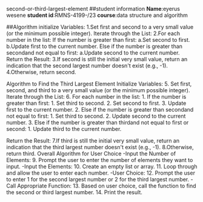 second-or-third-largest-element
##student information
**Name**:eyerus wesene 
**student id**:RMNS-4199-/23 
**course**:data structure and algorithm

##Algorithm 
initialize Variables: 1.Set first and second to a very small value (or the minimum possible integer).
Iterate through the List: 2.For each number in the list:
If the number is greater than first: a.Set second to first. b.Update first to the current number.
Else if the number is greater than secondand not equal to first: a.Update second to the current number. Return the Result: 3.If second is still the initial very small value, return an indication that the second largest number doesn't exist (e.g., -1).
4.Otherwise, return second.

Algorithm to Find the Third Largest Element Initialize Variables: 5. Set first, second, and third to a very small value (or the minimum possible integer). Iterate through the List: 6. For each number in the list: 1. If the number is greater than first: 1. Set third to second. 2. Set second to first. 3. Update first to the current number. 2. Else if the number is greater than secondand not equal to first: 1. Set third to second. 2. Update second to the current number. 3. Else if the number is greater than thirdand not equal to first or second: 1. Update third to the current number.

Return the Result: 7.If third is still the initial very small value, return an indication that the third largest number doesn't exist (e.g., -1). 8.Otherwise, return third. Overall Algorithm for User Choice -Input the Number of Elements: 9. Prompt the user to enter the number of elements they want to input. -Input the Elements: 10. Create an empty list or array. 11. Loop through and allow the user to enter each number. -User Choice: 12. Prompt the user to enter 1 for the second largest number or 2 for the third largest number. -Call Appropriate Function: 13. Based on user choice, call the function to find the second or third largest number. 14. Print the result.